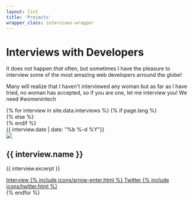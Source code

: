 ```yaml
---
layout: list
title: 'Projects'
wrapper_class: interviews-wrapper
---
```


<h1 class="main__title">Interviews with Developers</h1>

<p class="main__text">It does not happen <em>that</em> often, but sometimes I have the pleasure to interview some of the most amazing web developers arround the globe!</p>

<p class="main__text">Many will realize that I haven't interviewed any woman but as far as I have tried, no woman has accepted, so if you are one, let me interview you! We need #womenintech</p>

<section class="articles-list">
    {% for interview in site.data.interviews %}
        {% if page.lang %}
                <article class="article" lang="{{ page.lang }}">
            {% else %}
                <article class="article" lang="en">
            {% endif %}
                    <div class="article__item">
                        <time class="article__time" datetime="{{ interview.date }}">{{ interview.date | date: "%b %-d %Y"}}</time>
                        <div class="article__data">
                            <img class="portrait" src="{{ interview.portrait }}" />
                            <div>
                                <h2 class="article__subtitle">{{ interview.name }}</h2>
                                <p class="article__description">{{ interview.excerpt }}</p>
                            </div>
                        </div>
                        <div class="article__links">
                            <a class="btn btn--fill" href="/projects/interviews/{{ interview.url }}">
                                <span class="btn__text">Interview</span>
                                {% include icons/arrow-enter.html %}
                            </a>
                            <a class="btn btn--fill" href="{{ interview.twitter }}" target="_blank" rel="noopener">
                                <span class="btn__text">Twitter</span>
                                {% include icons/twitter.html %}
                            </a>
                        </div>
                    </div>
                </article>
    {% endfor %}
</section>

